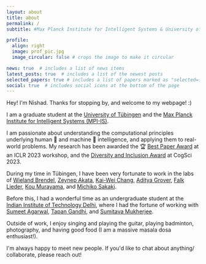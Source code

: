 ```yaml
---
layout: about
title: about
permalink: /
subtitle: #Max Planck Institute for Intelligent Systems & University of Tübingen

profile:
  align: right
  image: prof_pic.jpg
  image_circular: false # crops the image to make it circular

news: true  # includes a list of news items
latest_posts: true  # includes a list of the newest posts
selected_papers: true # includes a list of papers marked as "selected={true}"
social: true  # includes social icons at the bottom of the page
---
```

Hey! I'm Nishad. Thanks for stopping by, and welcome to my webpage! :)

I am a graduate student at the [University of Tübingen](https://www.neuroschool-tuebingen.de/) and the [Max Planck Institute for Intelligent Systems (MPI-IS)](https://is.mpg.de/).

I am passionate about understanding the computational principles underlying human 🧠 and machine 🤖 intelligence, and applying them to real-world problems. My research has been awarded the 🏆 [Best Paper Award](https://rtml-iclr2023.github.io/papers.html) at an ICLR 2023 workshop, and the [Diversity and Inclusion Award](https://cognitivesciencesociety.org/conference-awards/) at CogSci 2023.

During my time in Tübingen, I have been very fortunate to work in the labs of [Wieland Brendel](https://scholar.google.com/citations?user=v-JL-hsAAAAJ&hl=en), [Zeynep Akata](https://scholar.google.com/citations?user=jQl9RtkAAAAJ&hl=en), [Kai-Wei Chang](https://scholar.google.com/citations?user=fqDBtzYAAAAJ&hl=en), [Aditya Grover](https://scholar.google.com/citations?user=oOhnPUgAAAAJ&hl=en), [Falk Lieder](https://scholar.google.com/citations?user=JscQvlUAAAAJ&hl=en), [Kou Murayama](https://scholar.google.com/citations?user=r0AJphIAAAAJ&hl=en), and [Michiko Sakaki](https://scholar.google.co.jp/citations?user=_mKkd00AAAAJ&hl=en).

Before this, I had a wonderful time as an undergraduate student at the [Indian Institute of Technology Delhi](https://home.iitd.ac.in/), where I had the fortune of working with [Sumeet Agarwal](https://scholar.google.com/citations?user=vEsSCZsAAAAJ&hl=en), [Tapan Gandhi](https://scholar.google.com/citations?user=VyIA2PwAAAAJ&hl=en), and [Sumitava Mukherjee](https://scholar.google.co.in/citations?user=gsrGTEQAAAAJ&hl=en).

Outside of work, I enjoy singing and playing the guitar, playing badminton, photography, and having good food (I am a massive masala dosa enthusiast!).

I'm always happy to meet new people. If you'd like to chat about anything/ collaborate, please reach out!